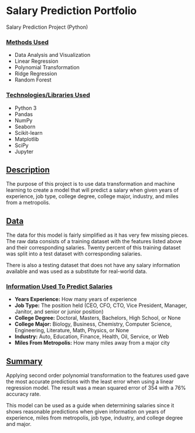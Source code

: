 # Salary Prediction Portfolio
Salary Prediction Project (Python)

### <u>Methods Used</u>
<ul>
  <li>Data Analysis and Visualization</li>
  <li>Linear Regression</li>
  <li>Polynomial Transformation</li>
  <li>Ridge Regression</li>
  <li>Random Forest</li>
  </ul>

### <u>Technologies/Libraries Used</u>
<ul>
  <li>Python 3</li>
  <li>Pandas</li>
  <li>NumPy</li>
  <li>Seaborn</li>
  <li>Scikit-learn</li>
  <li>Matplotlib</li>
  <li>SciPy</li>
  <li>Jupyter</li>
  </ul>
  
## <u>Description</u>
The purpose of this project is to use data transformation and machine learning to create a model that will predict a salary when given years of experience, job type, college degree, college major, industry, and miles from a metropolis. 

## <u>Data</u>
The data for this model is fairly simplified as it has very few missing pieces. The raw data consists of a training dataset with the features listed above and their corresponding salaries. Twenty percent of this training dataset was split into a test dataset with corresponding salaries.

There is also a testing dataset that does not have any salary information available and was used as a substitute for real-world data. 

### <u>Information Used To Predict Salaries</u>
<ul>
  <li><b>Years Experience:</b> How many years of experience</li>
  <li><b>Job Type:</b> The position held (CEO, CFO, CTO, Vice President, Manager, Janitor, and senior or junior position)</li>
  <li><b>College Degree:</b> Doctoral, Masters, Bachelors, High School, or None</li>
  <li><b>College Major:</b> Biology, Business, Chemistry, Computer Science, Engineering, Literature, Math, Physics, or None</li>
  <li><b>Industry:</b> Auto, Education, Finance, Health, Oil, Service, or Web</li>
  <li><b>Miles From Metropolis:</b> How many miles away from a major city</li>
  </ul>  
 
## <u>Summary</u>
Applying second order polynomial transformation to the features used gave the most accurate predictions with the least error when using a linear regression model. The result was a mean squared error of 354 with a 76% accuracy rate. 

This model can be used as a guide when determining salaries since it shows reasonable predictions when given information on years of experience, miles from metropolis, job type, industry, and college degree and major.
